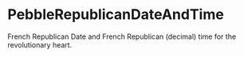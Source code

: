 # PebbleRepublicanDateAndTime
French Republican Date and French Republican (decimal) time for the revolutionary heart.
